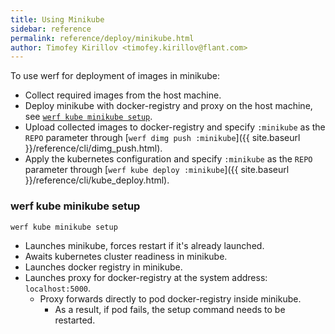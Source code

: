 ```yaml
---
title: Using Minikube
sidebar: reference
permalink: reference/deploy/minikube.html
author: Timofey Kirillov <timofey.kirillov@flant.com>
---
```


To use werf for deployment of images in minikube:
* Collect required images from the host machine.
* Deploy minikube with docker-registry and proxy on the host machine, see [`werf kube minikube setup`](#werf-kube-minikube-setup).
* Upload collected images to docker-registry and specify `:minikube` as the `REPO` parameter through [`werf dimg push :minikube`]({{ site.baseurl }}/reference/cli/dimg_push.html).
* Apply the kubernetes configuration and specify `:minikube` as the `REPO` parameter through [`werf kube deploy :minikube`]({{ site.baseurl }}/reference/cli/kube_deploy.html).

### werf kube minikube setup

```bash
werf kube minikube setup
```

* Launches minikube, forces restart if it's already launched.
* Awaits kubernetes cluster readiness in minikube.
* Launches docker registry in minikube.
* Launches proxy for docker-registry at the system address: `localhost:5000`.
  * Proxy forwards directly to pod docker-registry inside minikube.
    * As a result, if pod fails, the setup command needs to be restarted.
